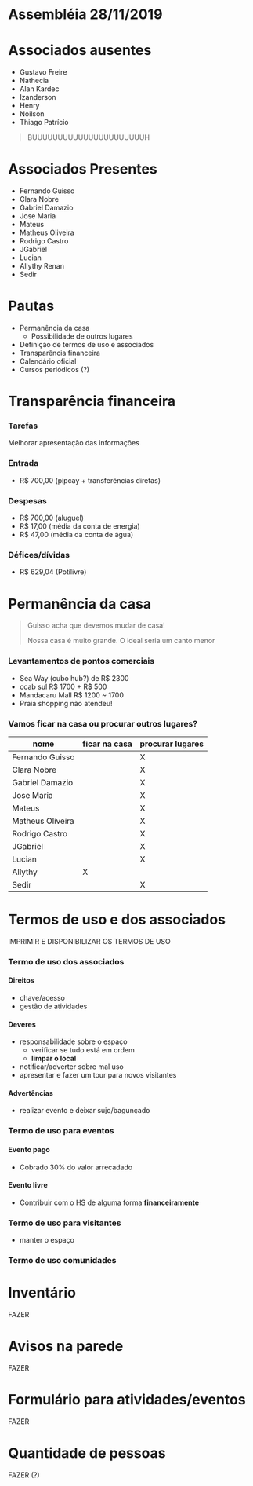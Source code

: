 # Assembléia 28/11/2019

# Associados ausentes
- Gustavo Freire
- Nathecia
- Alan Kardec
- Izanderson
- Henry
- Noilson
- Thiago Patrício

> BUUUUUUUUUUUUUUUUUUUUUUH

# Associados Presentes
- Fernando Guisso
- Clara Nobre
- Gabriel Damazio
- Jose Maria
- Mateus 
- Matheus Oliveira
- Rodrigo Castro
- JGabriel
- Lucian
- Allythy Renan
- Sedir

# Pautas
- Permanência da casa
  - Possibilidade de outros lugares
- Definição de termos de uso e associados
- Transparência financeira
- Calendário oficial
- Cursos periódicos (?) 

# Transparência financeira
### Tarefas
Melhorar apresentação das informações

### Entrada
- R$ 700,00 (pipcay + transferências diretas)

### Despesas
- R$ 700,00 (aluguel)
- R$ 17,00 (média da conta de energia)
- R$ 47,00 (média da conta de água)

### Défices/dívidas
- R$ 629,04 (Potilivre)

# Permanência da casa
> Guisso acha que devemos mudar de casa!
> 
> Nossa casa é muito grande. O ideal seria um canto menor

### Levantamentos de pontos comerciais
- Sea Way (cubo hub?) de R$ 2300
- ccab sul R$ 1700 + R$ 500
- Mandacaru Mall R$ 1200 ~ 1700
- Praia shopping não atendeu!

### Vamos ficar na casa ou procurar outros lugares?
| nome             | ficar na casa | procurar lugares |
| ---------------- | ------------- | ---------------- |
| Fernando Guisso  |               | X                |
| Clara Nobre      |               | X                |
| Gabriel Damazio  |               | X                |
| Jose Maria       |               | X                |
| Mateus           |               | X                |
| Matheus Oliveira |               | X                |
| Rodrigo Castro   |               | X                |
| JGabriel         |               | X                |
| Lucian           |               | X                |
| Allythy          | X             |
| Sedir            |               | X                |

# Termos de uso e dos associados
IMPRIMIR E DISPONIBILIZAR OS TERMOS DE USO

### Termo de uso dos associados
#### Direitos
- chave/acesso
- gestão de atividades
#### Deveres
- responsabilidade sobre o espaço
  - verificar se tudo está em ordem
  - **limpar o local**
- notificar/adverter sobre mal uso
- apresentar e fazer um tour para novos visitantes
#### Advertências
- realizar evento e deixar sujo/bagunçado

### Termo de uso para eventos
#### Evento pago
- Cobrado 30% do valor arrecadado
#### Evento livre
- Contribuir com o HS de alguma forma **financeiramente**

### Termo de uso para visitantes
- manter o espaço

### Termo de uso comunidades


# Inventário
FAZER

# Avisos na parede
FAZER

# Formulário para atividades/eventos
FAZER

# Quantidade de pessoas
FAZER (?)
